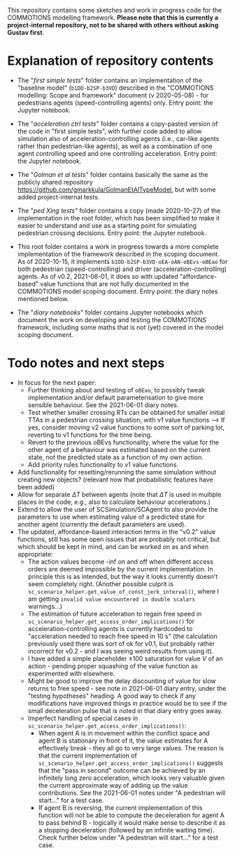 This repository contains some sketches and work in progress code for the COMMOTIONS modelling framework. **Please note that this is currently a project-internal repository, not to be shared with others without asking Gustav first**.


# Explanation of repository contents

* The "*first simple tests*" folder contains an implementation of the "baseline model" (`b1DD-b2SP-b3VD`) described in the "COMMOTIONS modelling: Scope and framework" document (v 2020-05-08) - for pedestrians agents (speed-controlling agents) only. Entry point: the Jupyter notebook.

* The "*acceleration ctrl tests*" folder contains a copy-pasted version of the code in "first simple tests", with further code added to allow simulation also of acceleration-controlling agents (i.e., car-like agents rather than pedestrian-like agents), as well as a combination of one agent controlling speed and one controlling acceleration. Entry point: the Jupyter notebook.

* The "*Golman et al tests*" folder contains basically the same as the publicly shared repository https://github.com/gmarkkula/GolmanEtAlTypeModel, but with some added project-internal tests.

* The "*ped Xing tests*" folder contains a copy (made 2020-10-27) of the implementation in the root folder, which has been simplified to make it easier to understand and use as a starting point for simulating pedestrian crossing decisions. Entry point: the Jupyter notebook.

* This root folder contains a work in progress towards a more complete implementation of the framework described in the scoping document. As of 2020-10-15, it implements `b1DD-b2SP-b3VD-oEA-oAN-oBEvs-oBEao` for both pedestrian (speed-controlling) and driver (acceleration-controlling) agents. As of v0.2, 2021-06-01, it does so with updated "affordance-based" value functions that are not fully documented in the COMMOTIONS model scoping document. Entry point: the diary notes mentioned below.

* The "*diary notebooks*" folder contains Jupyter notebooks which document the work on developing and testing the COMMOTIONS framework, including some maths that is not (yet) covered in the model scoping document.


# Todo notes and next steps


* In focus for the next paper:
    * Further thinking about and testing of `oBEao`, to possibly tweak implementation and/or default parameterisation to give more sensible behaviour. See the 2021-06-01 diary notes.
    * Test whether smaller crossing RTs can be obtained for smaller initial TTAs in a pedestrian crossing situation, with v1 value functions --> If yes, consider moving v2 value functions to some sort of parking lot, reverting to v1 functions for the time being.
    * Revert to the previous oBEvs functionality, where the value for the other agent of a behaviour was estimated based on the current state, not the predicted state as a function of my own action.
    * Add priority rules functionality to v1 value functions. 
* Add functionality for resetting/rerunning the same simulation without creating new objects? (relevant now that probabilistic features have been added)
* Allow for separate $\Delta T$ between agents (note that $\Delta T$ is used in multiple places in the code; e.g., also to calculate behaviour accelerations.)
* Extend to allow the user of SCSimulation/SCAgent to also provide the parameters to use when estimating value of a predicted state for another agent (currently the default parameters are used).
* The  updated, affordance-based interaction terms in the "v0.2" value functions, still has some open issues that are probably not critical, but which should be kept in mind, and can be worked on as and when appropriate:
    * The action values become -inf on and off when different access orders are deemed impossible by the current implementation. In principle this is as intended, but the way it looks currently doesn't seem completely right. (Another possible culprit is `sc_scenario_helper.get_value_of_const_jerk_interval()`, where I am getting `invalid value encountered in double scalars` warnings...)
    * The estimation of future acceleration to regain free speed in `sc_scenario_helper.get_access_order_implications()` for acceleration-controlling agents is currently hardcoded to "acceleration needed to reach free speed in 10 s" (the calculation previously used there was sort of ok for v0.1, but probably rather incorrect for v0.2 - and I was seeing weird results from using it).
    * I have added a simple placeholder $\pm$100 saturation for value $V$ of an action - pending proper squashing of the value function as experimented with elsewhere.
    * Might be good to improve the delay discounting of value for slow returns to free speed - see note in 2021-06-01 diary entry, under the "testing hypotheses" heading. A good way to check if any modifications have improved things in practice would be to see if the small deceleration pulse that is noted in that diary entry goes away.
    * Imperfect handling of special cases in `sc_scenario_helper.get_access_order_implications()`:
        * When agent A is in movement within the conflict space and agent B is stationary in front of it, the value estimates for A effectively break - they all go to very large values. The reason is that the current implementation of `sc_scenario_helper.get_access_order_implications()` suggests that the "pass in second" outcome can be achieved by an infinitely long zero acceleration, which looks very valuable given the current approximate way of adding up the value contributions. See the 2021-06-01 notes under "A pedestrian will start..." for a test case.
        * If agent B is reversing, the current implementation of this function will not be able to compute the deceleration for agent A to pass behind B - logically it would make sense to describe it as a stopping deceleration (followed by an infinite waiting time). Check further below under "A pedestrian will start..." for a test case.



